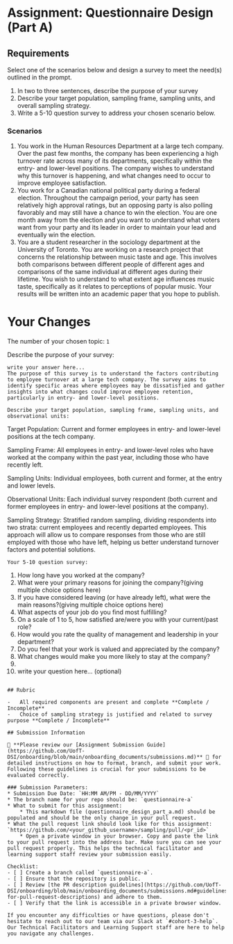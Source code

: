 # Assignment: Questionnaire Design (Part A)

## Requirements
Select one of the scenarios below and design a survey to meet the need(s) outlined in the prompt.

1.	In two to three sentences, describe the purpose of your survey
2.	Describe your target population, sampling frame, sampling units, and overall sampling strategy.
3.	Write a 5-10 question survey to address your chosen scenario below.


### Scenarios
1.	You work in the Human Resources Department at a large tech company. Over the past few months, the company has been experiencing a high turnover rate across many of its departments, specifically within the entry- and lower-level positions. The company wishes to understand why this turnover is happening, and what changes need to occur to improve employee satisfaction.
2.	You work for a Canadian national political party during a federal election. Throughout the campaign period, your party has seen relatively high approval ratings, but an opposing party is also polling favorably and may still have a chance to win the election. You are one month away from the election and you want to understand what voters want from your party and its leader in order to maintain your lead and eventually win the election.
3.	You are a student researcher in the sociology department at the University of Toronto. You are working on a research project that concerns the relationship between music taste and age. This involves both comparisons between different people of different ages and comparisons of the same individual at different ages during their lifetime. You wish to understand to what extent age influences music taste, specifically as it relates to perceptions of popular music. Your results will be written into an academic paper that you hope to publish.


# Your Changes

The number of your chosen topic: `1`

Describe the purpose of your survey:
```
write your answer here...
The purpose of this survey is to understand the factors contributing to employee turnover at a large tech company. The survey aims to identify specific areas where employees may be dissatisfied and gather insights into what changes could improve employee retention, particularly in entry- and lower-level positions.

Describe your target population, sampling frame, sampling units, and observational units:
```
Target Population: Current and former employees in entry- and lower-level positions at the tech company.

Sampling Frame: All employees in entry- and lower-level roles who have worked at the company within the past year, including those who have recently left.

Sampling Units: Individual employees, both current and former, at the entry and lower levels.

Observational Units: Each individual survey respondent (both current and former employees in entry- and lower-level positions at the company).

Sampling Strategy: Stratified random sampling, dividing respondents into two strata: current employees and recently departed employees. This approach will allow us to compare responses from those who are still employed with those who have left, helping us better understand turnover factors and potential solutions.

```
Your 5-10 question survey:
```
1. How long have you worked at the company?
2. What were your primary reasons for joining the company?(giving multiple choice options here)
3. If you have considered leaving (or have already left), what were the main reasons?(giving multiple choice options here)
4. What aspects of your job do you find most fulfilling?
5. On a scale of 1 to 5, how satisfied are/were you with your current/past role?
6. How would you rate the quality of management and leadership in your department?
7. Do you feel that your work is valued and appreciated by the company?
8. What changes would make you more likely to stay at the company?
9. 
10. write your question here... (optional)
```

## Rubric

-	All required components are present and complete **Complete / Incomplete**
-	Choice of sampling strategy is justified and related to survey purpose **Complete / Incomplete**

## Submission Information

🚨 **Please review our [Assignment Submission Guide](https://github.com/UofT-DSI/onboarding/blob/main/onboarding_documents/submissions.md)** 🚨 for detailed instructions on how to format, branch, and submit your work. Following these guidelines is crucial for your submissions to be evaluated correctly.

### Submission Parameters:
* Submission Due Date: `HH:MM AM/PM - DD/MM/YYYY`
* The branch name for your repo should be: `questionnaire-a`
* What to submit for this assignment:
    * This markdown file (questionnaire_design_part_a.md) should be populated and should be the only change in your pull request.
* What the pull request link should look like for this assignment: `https://github.com/<your_github_username>/sampling/pull/<pr_id>`
    * Open a private window in your browser. Copy and paste the link to your pull request into the address bar. Make sure you can see your pull request properly. This helps the technical facilitator and learning support staff review your submission easily.

Checklist:
- [ ] Create a branch called `questionnaire-a`.
- [ ] Ensure that the repository is public.
- [ ] Review [the PR description guidelines](https://github.com/UofT-DSI/onboarding/blob/main/onboarding_documents/submissions.md#guidelines-for-pull-request-descriptions) and adhere to them.
- [ ] Verify that the link is accessible in a private browser window.

If you encounter any difficulties or have questions, please don't hesitate to reach out to our team via our Slack at `#cohort-3-help`. Our Technical Facilitators and Learning Support staff are here to help you navigate any challenges.
